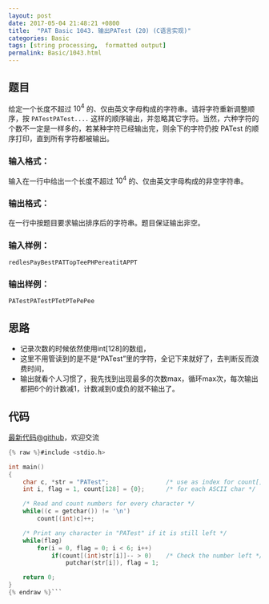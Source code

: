 ```yaml
---
layout: post
date: 2017-05-04 21:48:21 +0800
title:  "PAT Basic 1043. 输出PATest (20) (C语言实现)"
categories: Basic
tags: [string processing,  formatted output]
permalink: Basic/1043.html
---
```


## 题目

给定一个长度不超过 $10^4$ 的、仅由英文字母构成的字符串。请将字符重新调整顺序，按 `PATestPATest....`
这样的顺序输出，并忽略其它字符。当然，六种字符的个数不一定是一样多的，若某种字符已经输出完，则余下的字符仍按 PATest
的顺序打印，直到所有字符都被输出。

### 输入格式：

输入在一行中给出一个长度不超过 $10^4$ 的、仅由英文字母构成的非空字符串。

### 输出格式：

在一行中按题目要求输出排序后的字符串。题目保证输出非空。

### 输入样例：

    
    
    redlesPayBestPATTopTeePHPereatitAPPT
    

### 输出样例：

    
    
    PATestPATestPTetPTePePee
    



## 思路


- 记录次数的时候依然使用int[128]的数组，
- 这里不用管读到的是不是“PATest”里的字符，全记下来就好了，去判断反而浪费时间，
- 输出就看个人习惯了，我先找到出现最多的次数max，循环max次，每次输出都把6个的计数减1，计数减到0或负的就不输出了。

## 代码

[最新代码@github](https://github.com/OliverLew/PAT/blob/master/PATBasic/1043.c)，欢迎交流
```c
{% raw %}#include <stdio.h>

int main()
{
    char c, *str = "PATest";                /* use as index for count[] */
    int i, flag = 1, count[128] = {0};      /* for each ASCII char */

    /* Read and count numbers for every character */
    while((c = getchar()) != '\n')
        count[(int)c]++;

    /* Print any character in "PATest" if it is still left */
    while(flag)
        for(i = 0, flag = 0; i < 6; i++)
            if(count[(int)str[i]]-- > 0)    /* Check the number left */
                putchar(str[i]), flag = 1;

    return 0;
}
{% endraw %}```